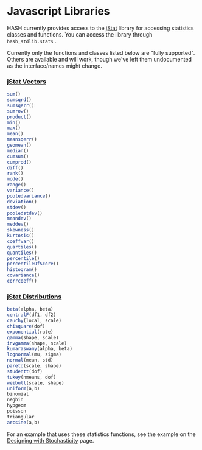 # Javascript Libraries

HASH currently provides access to the [jStat](http://jstat.github.io/distributions.html) library for accessing statistics classes and functions. You can access the library through `hash_stdlib.stats` .

Currently only the functions and classes listed below are "fully supported". Others are available and will work, though we've left them undocumented as the interface/names might change.

### [jStat Vectors](http://jstat.github.io/vector.html)

```javascript
sum()
sumsqrd()
sumsqerr()
sumrow()
product()
min()
max()
mean()
meansqerr()
geomean()
median()
cumsum()
cumprod()
diff()
rank()
mode()
range()
variance()
pooledvariance()
deviation()
stdev()
pooledstdev()
meandev()
meddev()
skewness()
kurtosis()
coeffvar()
quartiles()
quantiles()
percentile()
percentileOfScore()
histogram()
covariance()
corrcoeff()
```

### [jStat Distributions](http://jstat.github.io/distributions.html)

```javascript
beta(alpha, beta)
centralF(df1, df2)
cauchy(local, scale)
chisquare(dof)
exponential(rate)
gamma(shape, scale)
invgamma(shape, scale)
kumaraswamy(alpha, beta)
lognormal(mu, sigma)
normal(mean, std)
pareto(scale, shape)
studentt(dof) 
tukey(nmeans, dof)
weibull(scale, shape)
uniform(a,b)
binomial
negbin
hypgeom
poisson
triangular
arcsine(a,b)
```

For an example that uses these statistics functions, see the example on the [Designing with Stochasticity](../concepts/designing-with-distributions.md) page.


